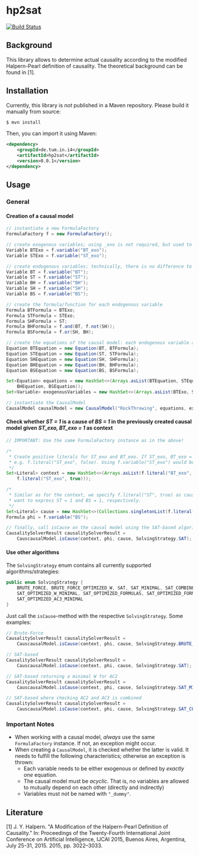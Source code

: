 # hp2sat

[![Build Status](https://travis-ci.com/srehwald/hp2sat.svg?token=YUmexXqP9AGj9wNMuDhx&branch=develop)](https://travis-ci.com/srehwald/hp2sat)

## Background
This library allows to determine actual causality according to the modified Halpern-Pearl definition of causality. The theoretical background can be found in [1].

## Installation

Currently, this library is _not_ published in a Maven repository. Please build it manually from source: 

```bash
$ mvn install
```
Then, you can import it using Maven:
```xml
<dependency>
    <groupId>de.tum.in.i4</groupId>
    <artifactId>hp2sat</artifactId>
    <version>0.0.1</version>
</dependency>
```

## Usage

### General

#### Creation of a causal model
```java
// instantiate a new FormulaFactory
FormulaFactory f = new FormulaFactory();

// create exogenous variables; using _exo is not required, but used to distinguish them
Variable BTExo = f.variable("BT_exo");
Variable STExo = f.variable("ST_exo");

// create endogenous variables; technically, there is no difference to exogenous ones
Variable BT = f.variable("BT");
Variable ST = f.variable("ST");
Variable BH = f.variable("BH");
Variable SH = f.variable("SH");
Variable BS = f.variable("BS");

// create the formula/function for each endogenous variable
Formula BTFormula = BTExo;
Formula STFormula = STExo;
Formula SHFormula = ST;
Formula BHFormula = f.and(BT, f.not(SH));
Formula BSFormula = f.or(SH, BH);

// create the equations of the causal model: each endogenous variable and its formula form an equation
Equation BTEquation = new Equation(BT, BTFormula);
Equation STEquation = new Equation(ST, STFormula);
Equation SHEquation = new Equation(SH, SHFormula);
Equation BHEquation = new Equation(BH, BHFormula);
Equation BSEquation = new Equation(BS, BSFormula);

Set<Equation> equations = new HashSet<>(Arrays.asList(BTEquation, STEquation, SHEquation,
    BHEquation, BSEquation));
Set<Variable> exogenousVariables = new HashSet<>(Arrays.asList(BTExo, STExo));

// instantiate the CausalModel
CausalModel causalModel = new CausalModel("RockThrowing", equations, exogenousVariables, f);
```

#### Check whether *ST = 1* is a cause of *BS = 1* in the previously created causal model given *ST_exo, BT_exo = 1* as context
```java
// IMPORTANT: Use the same FormulaFactory instance as in the above!

/*
 * Create positive literals for ST_exo and BT_exo. If ST_exo, BT_exo = 0, we would create negative ones,
 * e.g. f.literal("ST_exo", false). Using f.variable("ST_exo") would be a shortcut for f.literal("ST_exo", true)
 */
Set<Literal> context = new HashSet<>(Arrays.asList(f.literal("BT_exo", true),
    f.literal("ST_exo", true)));

/*
 * Similar as for the context, we specify f.literal("ST", true) as cause and f.variable("BS") as phi, as we 
 * want to express ST = 1 and BS = 1, respectively.
 */
Set<Literal> cause = new HashSet<>(Collections.singletonList(f.literal("ST", true)));
Formula phi = f.variable("BS");

// finally, call isCause on the causal model using the SAT-based algorithm
CausalitySolverResult causalitySolverResult =
    CauscausalModel.isCause(context, phi, cause, SolvingStrategy.SAT);
```

#### Use other algorithms

The ```SolvingStrategy``` enum contains all currently supported algorithms/strategies:
```java
public enum SolvingStrategy {
    BRUTE_FORCE, BRUTE_FORCE_OPTIMIZED_W, SAT, SAT_MINIMAL, SAT_COMBINED, SAT_COMBINED_MINIMAL, SAT_OPTIMIZED_W,
    SAT_OPTIMIZED_W_MINIMAL, SAT_OPTIMIZED_FORMULAS, SAT_OPTIMIZED_FORMULAS_MINIMAL, SAT_OPTIMIZED_AC3,
    SAT_OPTIMIZED_AC3_MINIMAL
}
```

Just call the ```isCause```-method with the respective ```SolvingStrategy```. Some examples:
```java
// Brute-Force
CausalitySolverResult causalitySolverResult =
    CauscausalModel.isCause(context, phi, cause, SolvingStrategy.BRUTE_FORCE);

// SAT-based
CausalitySolverResult causalitySolverResult =
    CauscausalModel.isCause(context, phi, cause, SolvingStrategy.SAT);

// SAT-based returning a minimal W for AC2
CausalitySolverResult causalitySolverResult =
    CauscausalModel.isCause(context, phi, cause, SolvingStrategy.SAT_MINIMAL);

// SAT-based where checking AC2 and AC3 is combined
CausalitySolverResult causalitySolverResult =
    CauscausalModel.isCause(context, phi, cause, SolvingStrategy.SAT_COMBINED);
```

### Important Notes

- When working with a causal model, *always* use the same `FormulaFactory` instance. If not, an exception might occur.
- When creating a `CausalModel`, it is checked whether the latter is valid. It needs to fulfill the following 
characteristics; otherwise an exception is thrown:
    - Each variable needs to be either exogenous or defined by *exactly one* equation.
    - The causal model must be *acyclic*. That is, no variables are allowed to mutually depend on each other 
    (directly and indirectly)
    - Variables must not be named with `"_dummy"`.
    
## Literature

[1] J. Y. Halpern. "A Modification of the Halpern-Pearl Definition of Causality." In: Proceedings of the Twenty-Fourth International Joint Conference on Artificial Intelligence, IJCAI 2015, Buenos Aires, Argentina, July 25-31, 2015. 2015, pp. 3022–3033.